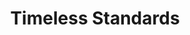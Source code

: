 ---
ee_id: '2227'
site: '1'
type: '2'
url: 2012-061-timeless-standards
title: Timeless Standards
year: '2012'
display_year: '2012'
medium: Inkjet on Canvas
dims: 56 x 40 inches
pitch: ''
ps: ''
live_url: ''
related: ''
youtube: ''
related_code: ''
imgs: timeless-standards-2012-061-full-1-database-Lisson.jpg
subheading: ''
download: ''
add_credit: ''
commission: ''
layout: things-i-made
---